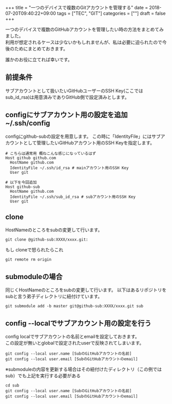 +++
title = "一つのデバイスで複数のGitアカウントを管理する"
date = 2018-07-20T09:40:22+09:00
tags = ["TEC", "GIT"]
categories = [""]
draft = false
+++

一つのデバイスで複数のGitHubアカウントを管理したい時の方法をまとめてみました。  
利用が想定されるケースは少ないかもしれませんが、私は必要に迫られたので今後のためにまとめておきます。

誰かのお役に立てれば幸いです。

## 前提条件
サブアカウントとして扱いたいGitHubユーザーのSSH Key(ここではsub_id_rsa)は用意済みでありGitHub側で設定済みとします。

## configにサブアカウント用の設定を追加 ~/.ssh/config
configにgithub-subの設定を用意します。
この時に「IdentityFile」にはサブアカウントとして管理したいGitHubアカウント用のSSH Keyを指定します。


```
# こちらは通常用 概ねこんな感じになっているはず 
Host github github.com
  HostName github.com
  IdentityFile ~/.ssh/id_rsa # mainアカウント用のSSH Key
  User git

# 以下を今回追加
Host github-sub
  HostName github.com
  IdentityFile ~/.ssh/sub_id_rsa # subアカウント用のSSH Key
  User git
```

## clone
HostNameのところをsubの変更して行います。
```
git clone @github-sub:XXXX/xxxx.git:
```

もし cloneで怒られたらこれ
```
git remote rm origin
```

## submoduleの場合
同じくHostNameのところをsubの変更して行います。
以下はあるリポジトリをsubと言う弟子ディレクトリに紐付けています。
```
git submodule add -b master git@github-sub:XXXX/xxxx.git sub
```
## config --localでサブアカウント用の設定を行う
config localでサブアカウントの名前とemailを設定しておきます。  
この設定が無いとglobalで設定されたuserで反映されてしまいます。

```
git config --local user.name [SubのGitHubアカウントの名前]
git config --local user.email [SubのGitHubアカウントのemail]
```
※submoduleの内容を更新する場合はその紐付けたディレクトリ（この例ではsub）でも上記を実行する必要がある

```
cd sub
git config --local user.name [SubのGitHubアカウントの名前]
git config --local user.email [SubのGitHubアカウントのemail]
```




